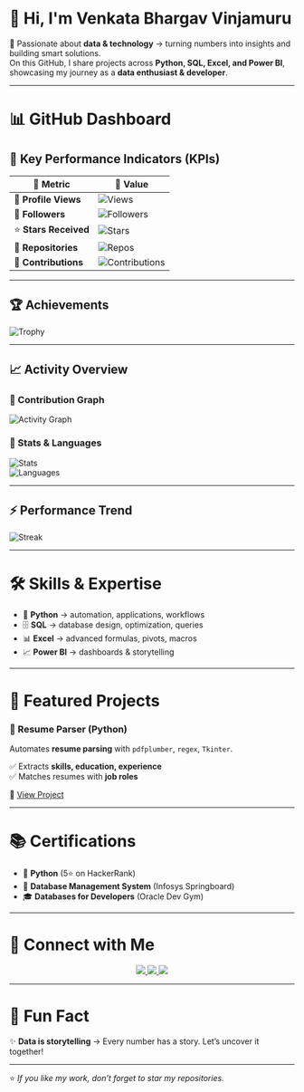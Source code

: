 # 👋 Hi, I'm **Venkata Bhargav Vinjamuru**  

🚀 Passionate about **data & technology** → turning numbers into insights and building smart solutions.  
On this GitHub, I share projects across **Python, SQL, Excel, and Power BI**, showcasing my journey as a **data enthusiast & developer**.  

---

# 📊 GitHub Dashboard  

## 🚀 Key Performance Indicators (KPIs)  

| 📌 Metric              | 🔢 Value                                                                 |
|-------------------------|--------------------------------------------------------------------------|
| 👀 **Profile Views**   | ![Views](https://komarev.com/ghpvc/?username=Vbhargav370&label=&color=brightgreen&style=for-the-badge) |
| 👥 **Followers**       | ![Followers](https://img.shields.io/github/followers/Vbhargav370?label=&style=for-the-badge) |
| ⭐ **Stars Received**  | ![Stars](https://img.shields.io/github/stars/Vbhargav370?label=&style=for-the-badge) |
| 📂 **Repositories**    | ![Repos](https://badges.pufler.dev/repos/Vbhargav370?style=for-the-badge&color=blue) |
| 🔄 **Contributions**   | ![Contributions](https://github-readme-streak-stats.herokuapp.com?user=Vbhargav370&theme=tokyonight&hide_border=true) |

---

## 🏆 Achievements  
![Trophy](https://github-profile-trophy.vercel.app/?username=Vbhargav370&theme=tokyonight&no-frame=true&margin-w=15)  

---

## 📈 Activity Overview  

### 🔹 Contribution Graph  
![Activity Graph](https://github-readme-activity-graph.vercel.app/graph?username=Vbhargav370&theme=github-compact)  

### 🔹 Stats & Languages  
![Stats](https://github-readme-stats.vercel.app/api?username=Vbhargav370&show_icons=true&theme=tokyonight&count_private=true)  
![Languages](https://github-readme-stats.vercel.app/api/top-langs/?username=Vbhargav370&layout=compact&theme=tokyonight)  

---

## ⚡ Performance Trend  
![Streak](https://github-readme-streak-stats.herokuapp.com/?user=Vbhargav370&theme=tokyonight&date_format=M%20j%5B,%20Y%5D)  

---

# 🛠️ Skills & Expertise  

- 🐍 **Python** → automation, applications, workflows  
- 🗄️ **SQL** → database design, optimization, queries  
- 📊 **Excel** → advanced formulas, pivots, macros  
- 📈 **Power BI** → dashboards & storytelling  

---

# 📌 Featured Projects  

### 🔎 Resume Parser (Python)  
Automates **resume parsing** with `pdfplumber`, `regex`, `Tkinter`.  

✅ Extracts **skills, education, experience**  
✅ Matches resumes with **job roles**  

🔗 [View Project](https://github.com/Vbhargav370/resume_parser.py)  

---

# 📚 Certifications  

- 🌟 **Python** (5⭐ on HackerRank)  
- 🏅 **Database Management System** (Infosys Springboard)  
- 🎓 **Databases for Developers** (Oracle Dev Gym)  

---

# 🤝 Connect with Me  

<p align="center">
  <a href="https://www.linkedin.com/in/vinjamuru-venkata-bhargav" target="_blank">
    <img src="https://img.shields.io/badge/LinkedIn-%230077B5.svg?&style=for-the-badge&logo=linkedin&logoColor=white" />
  </a>
  <a href="mailto:vbhargav370@gmail.com" target="_blank">
    <img src="https://img.shields.io/badge/Gmail-D14836.svg?&style=for-the-badge&logo=gmail&logoColor=white" />
  </a>
  <a href="https://github.com/Vbhargav370" target="_blank">
    <img src="https://img.shields.io/badge/GitHub-181717.svg?&style=for-the-badge&logo=github&logoColor=white" />
  </a>
</p>


---

# 🖤 Fun Fact  
✨ **Data is storytelling** → Every number has a story. Let’s uncover it together!  

---

⭐ _If you like my work, don’t forget to star my repositories._  
